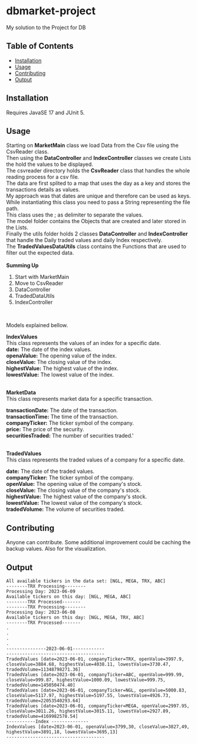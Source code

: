 # dbmarket-project

My solution to the Project for DB

## Table of Contents

- [Installation](#installation)
- [Usage](#usage)
- [Contributing](#contributing)
- [Output](#output)

## Installation

Requires JavaSE 17  and JUnit 5.

## Usage

Starting on **MarketMain** class we load Data from the Csv file using the CsvReader class.  <br /> Then using the **DataController**  and **IndexController** classes 
we create Lists the hold the values to be displayed.  <br />
The csvreader directory holds the **CsvReader** class that handles the whole reading process for a csv file.  <br />
The data are first splited to a map that uses the day as a key and stores the transactions details as values.  <br />
My approach was that dates are unique and therefore can be used as keys.  <br />
While instantiating this class you need to pass a String representing the file path. <br />
This class uses the ; as delimiter to separate the values.  <br />
The model folder contains the Objects that are created and later stored in the Lists. <br />
Finally the utils folder holds 2 classes **DataController** and **IndexController** that handle the Daily traded values and daily Index respectively. <br />
The **TradedValuesDataUtils** class contains the Functions that are used to filter out the expected data. <br />   <br />
**Summing Up**
1. Start with MarketMain 
2. Move to CsvReader
3. DataController
4. TradedDataUtils
5. IndexController
<br />

Models explained bellow. <br />

**IndexValues** <br />
This class represents the values of an index for a specific date. <br />
  **date:**     The date of the index values. <br />
  **openaValue:** The opening value of the index.<br />
  **closeValue:** The closing value of the index.<br />
  **highestValue:** The highest value of the index.<br />
  **lowestValue:**  The lowest value of the index.<br />
  <br />

**MarketData**   <br />
 This class represents market data for a specific transaction.  <br />

**transactionDate:**  The date of the transaction. <br />
**transactionTime:**  The time of the transaction. <br />
**companyTicker:**    The ticker symbol of the company. <br />
**price:**            The price of the security. <br />
**securitiesTraded:** The number of securities traded.' <br />
 <br />

**TradedValues** <br />
This class represents the traded values of a company for a specific date.<br />

**date:**          The date of the traded values.<br />
**companyTicker:** The ticker symbol of the company.<br />
**openValue:**     The opening value of the company's stock.<br />
**closeValue:**    The closing value of the company's stock.<br />
**highestValue:**  The highest value of the company's stock.<br />
**lowestValue:**   The lowest value of the company's stock.<br />
**tradedVolume:**  The volume of securities traded.<br />
  

## Contributing

Anyone can contribute. Some additional improvement could be caching the backup values. Also for the visualization.

## Output
```console
All available tickers in the data set: [NGL, MEGA, TRX, ABC]
--------TRX Processing--------
Processing Day: 2023-06-09
Available tickers on this day: [NGL, MEGA, ABC]
--------TRX Processed-------
--------TRX Processing--------
Processing Day: 2023-06-08
Available tickers on this day: [NGL, MEGA, TRX, ABC]
--------TRX Processed-------
.
.
.
.
---------------2023-06-01------------
-------------------------------------
TradedValues [date=2023-06-01, companyTicker=TRX, openValue=3997.9, closeValue=3884.68, highestValue=4038.11, lowestValue=3730.47, tradedVolume=11348798271.36]
TradedValues [date=2023-06-01, companyTicker=ABC, openValue=999.99, closeValue=999.87, highestValue=1000.09, lowestValue=999.75, tradedVolume=145050474.40]
TradedValues [date=2023-06-01, companyTicker=NGL, openValue=5000.83, closeValue=5117.97, highestValue=5197.55, lowestValue=4926.73, tradedVolume=22053540293.64]
TradedValues [date=2023-06-01, companyTicker=MEGA, openValue=2997.95, closeValue=3011.26, highestValue=3015.11, lowestValue=2927.89, tradedVolume=4169982578.54]
-----------Index --------------
IndexValues [date=2023-06-01, openaValue=3799,30, closeValue=3827,49, highestValue=3891,18, lowestValue=3695,13]
-------------------------------------
```
